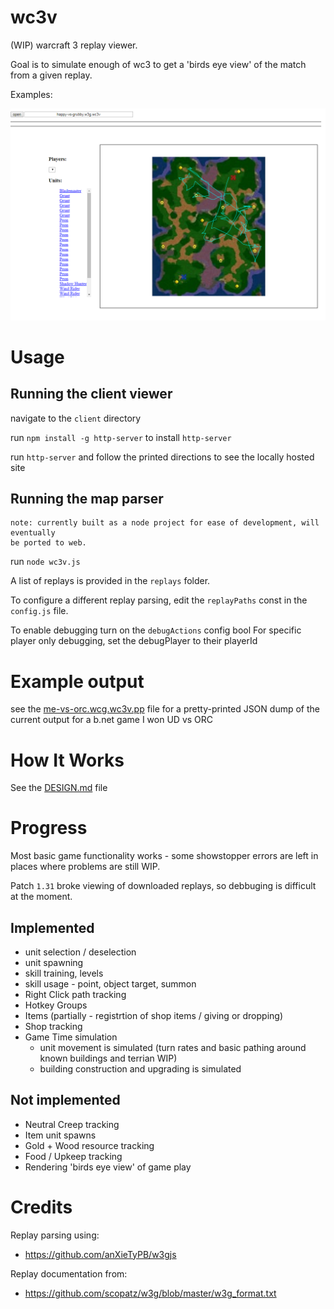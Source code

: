 # wc3v

 (WIP) warcraft 3 replay viewer.

 Goal is to simulate enough of wc3 to get a 'birds eye view'
 of the match from a given replay.

 Examples:

 ![Happy vs Grubby showmatch on Concealed Hill](/example-client.png)

# Usage

## Running the client viewer

navigate to the `client` directory

run `npm install -g http-server` to install `http-server`

run `http-server` and follow the printed directions to see the locally hosted site

## Running the map parser

```
note: currently built as a node project for ease of development, will eventually
be ported to web.
```

run `node wc3v.js`

A list of replays is provided in the `replays` folder.

To configure a different replay parsing, edit the `replayPaths` const
in the `config.js` file.

To enable debugging turn on the `debugActions` config bool
For specific player only debugging, set the debugPlayer to their playerId

# Example output

see the [me-vs-orc.wcg.wc3v.pp](output/me-vs-orc.w3g.wc3v.pp) file for a pretty-printed JSON dump
of the current output for a b.net game I won UD vs ORC

# How It Works

See the [DESIGN.md](DESIGN.md) file

# Progress

Most basic game functionality works - some showstopper errors
are left in places where problems are still WIP.

Patch `1.31` broke viewing of downloaded replays, so debbuging
is difficult at the moment.

## Implemented
	
* unit selection / deselection
* unit spawning
* skill training, levels
* skill usage - point, object target, summon
* Right Click path tracking
* Hotkey Groups
* Items (partially - registrtion of shop items / giving or dropping)
* Shop tracking
* Game Time simulation
  * unit movement is simulated (turn rates and basic pathing around known buildings and terrian WIP)
  * building construction and upgrading is simulated

## Not implemented

* Neutral Creep tracking
* Item unit spawns
* Gold + Wood resource tracking
* Food / Upkeep tracking
* Rendering 'birds eye view' of game play

# Credits

Replay parsing using:

* https://github.com/anXieTyPB/w3gjs

Replay documentation from:

* https://github.com/scopatz/w3g/blob/master/w3g_format.txt
